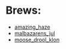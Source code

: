 # Brews:
 - [amazing_haze](amazing_haze.md)
 - [malbazarens_jul](malbazarens_jul.md)
 - [moose_drool_klon](moose_drool_klon.md)
